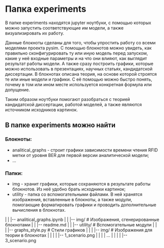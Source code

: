# Папка experiments
В папке experiments находятся jupyter ноутбуки, с помощью которых можно запустить соответствующие им модели, а также визуализировать их работу.

Данные блокноты сделаны для того, чтобы упростить работу со всеми моделями проекта pysim. С помощью блокнотов можно увидеть, как правильно сконфигурировать ту или иную модель перед запуском, какие у неё входные параметры и на что они влияют, как выглядит результат работы модели. А также сразу построить графики, которые можно использовать в презентациях, научных статьях, кандидатской диссертации. В блокнотах описана теория, на основе которой строятся те или иные модели и графики. С её помощью можно быстро понять, почему в том или ином месте используется конкретная формула или допущение.

Таким образом ноутбуки помогают разобраться с теорией кандидатской диссертации, работой моделей, а также являются источником исходников картинок.

## В папке experiments можно найти 
### Блокноты:
* analitical_graphs - строит графики зависимости времени чтения RFID метки от уровня BER для первой версии аналитической модели;
* ...
### Папки:
* img - хранит графики, которые сохраняются в результате работы блокнотов. Из неё удобно брать исходники картинок;
* utility - папка со вспомогательными файлами. В ней хранятся изображения, вставленные в блокноты, а также модули, помогающие форматировать графики и проводить дополнительные вычисления в блокнотах.

|   |   |-- analitical_graphs.ipynb
|   |   |-- img/                    # Изображения, сгенерированные блокнотами
|   |   |-- readme.md
|   |   |-- utility/                # Вспомогательные модули
|   |   |   |-- graphs_style.py    # Стили графиков
|   |   |   |-- img/                # Изображения для теории в блокнотах
|   |   |   |   |-- 1_scenario.png
|   |   |   |   ...
|   |   |   |   |-- 3_scenario.png